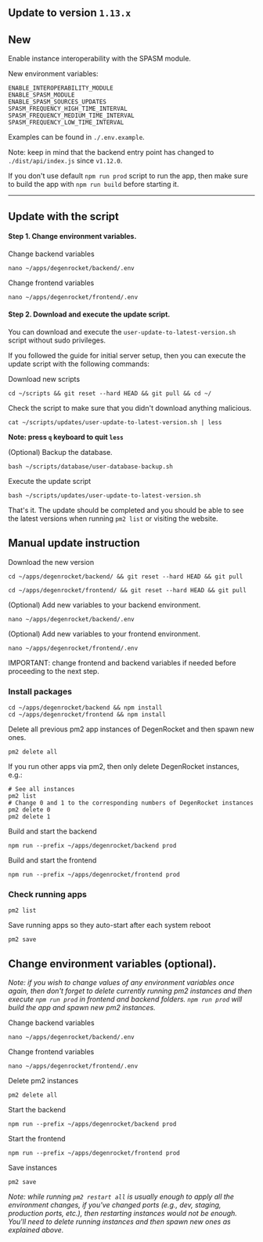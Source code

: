 ## Update to version `1.13.x`

## New

Enable instance interoperability with the SPASM module.

New environment variables:

```
ENABLE_INTEROPERABILITY_MODULE
ENABLE_SPASM_MODULE
ENABLE_SPASM_SOURCES_UPDATES
SPASM_FREQUENCY_HIGH_TIME_INTERVAL
SPASM_FREQUENCY_MEDIUM_TIME_INTERVAL
SPASM_FREQUENCY_LOW_TIME_INTERVAL
```

Examples can be found in `./.env.example`.

Note: keep in mind that the backend entry point
has changed to `./dist/api/index.js` since `v1.12.0`.

If you don't use default `npm run prod` script to run the app, then
make sure to build the app with `npm run build` before starting it.

---

## Update with the script

#### Step 1. Change environment variables.

Change backend variables

```shell
nano ~/apps/degenrocket/backend/.env
```

Change frontend variables

```shell
nano ~/apps/degenrocket/frontend/.env
```

#### Step 2. Download and execute the update script.

You can download and execute the `user-update-to-latest-version.sh` script without sudo privileges.

If you followed the guide for initial server setup, then you can execute the update script with the following commands:

Download new scripts

```shell
cd ~/scripts && git reset --hard HEAD && git pull && cd ~/
```

Check the script to make sure that you didn't download anything malicious.

```shell
cat ~/scripts/updates/user-update-to-latest-version.sh | less
```

**Note: press `q` keyboard to quit `less`**

(Optional) Backup the database.

```shell
bash ~/scripts/database/user-database-backup.sh
```

Execute the update script

```shell
bash ~/scripts/updates/user-update-to-latest-version.sh
```

That's it. The update should be completed and you should be able to see the latest versions when running `pm2 list` or visiting the website.

## Manual update instruction

Download the new version

```shell
cd ~/apps/degenrocket/backend/ && git reset --hard HEAD && git pull
```

```shell
cd ~/apps/degenrocket/frontend/ && git reset --hard HEAD && git pull
```

(Optional) Add new variables to your backend environment.

```shell
nano ~/apps/degenrocket/backend/.env
```

(Optional) Add new variables to your frontend environment.

```shell
nano ~/apps/degenrocket/frontend/.env
```

IMPORTANT: change frontend and backend variables if needed before proceeding to the next step.

### Install packages

```shell
cd ~/apps/degenrocket/backend && npm install
cd ~/apps/degenrocket/frontend && npm install
```

Delete all previous pm2 app instances of DegenRocket and then spawn new ones. 

```shell
pm2 delete all
```

If you run other apps via pm2, then only delete DegenRocket instances, e.g.:

```shell
# See all instances
pm2 list
# Change 0 and 1 to the corresponding numbers of DegenRocket instances
pm2 delete 0
pm2 delete 1
```

Build and start the backend

```shell
npm run --prefix ~/apps/degenrocket/backend prod
```

Build and start the frontend

```shell
npm run --prefix ~/apps/degenrocket/frontend prod
```

### Check running apps

```shell
pm2 list
```

Save running apps so they auto-start after each system reboot

```shell
pm2 save
```

## Change environment variables (optional).

*Note: if you wish to change values of any environment variables once again, then don't forget to delete currently running pm2 instances and then execute `npm run prod` in frontend and backend folders. `npm run prod` will build the app and spawn new pm2 instances.*

Change backend variables

```shell
nano ~/apps/degenrocket/backend/.env
```

Change frontend variables

```shell
nano ~/apps/degenrocket/frontend/.env
```

Delete pm2 instances

```shell
pm2 delete all
```

Start the backend

```shell
npm run --prefix ~/apps/degenrocket/backend prod
```

Start the frontend

```shell
npm run --prefix ~/apps/degenrocket/frontend prod
```

Save instances

```shell
pm2 save
```

*Note: while running `pm2 restart all` is usually enough to apply all the environment changes, if you've changed ports (e.g., dev, staging, production ports, etc.), then restarting instances would not be enough. You'll need to delete running instances and then spawn new ones as explained above.*

